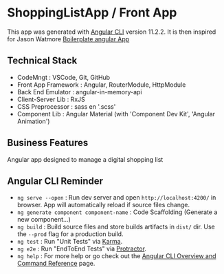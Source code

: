 # ShoppingListApp / Front App

This app was generated with [Angular CLI](https://github.com/angular/angular-cli) version 11.2.2.
It is then inspired for Jason Watmore [Boilerplate angular App](https://jasonwatmore.com/post/2020/08/29/angular-10-boilerplate-email-sign-up-with-verification-authentication-forgot-password)

## Technical Stack

- CodeMngt : VSCode, Git, GitHub
- Front App Framework : Angular, RouterModule, HttpModule
- Back End Emulator : angular-in-memory-api
- Client-Server Lib : RxJS
- CSS Preprocessor : sass en '.scss'
- Component Lib : Angular Material (with 'Component Dev Kit', 'Angular Animation')

## Business Features

Angular app designed to manage a digital shopping list

## Angular CLI Reminder

- `ng serve --open` : Run dev server and open `http://localhost:4200/` in browser. App will automatically reload if source files change.
- `ng generate component component-name` : Code Scaffolding (Generate a new component...) 
- `ng build` : Build source files and store builds artifacts in `dist/` dir. Use the `--prod` flag for a production build.
- `ng test` : Run "Unit Tests" via [Karma](https://karma-runner.github.io).
- `ng e2e` : Run "EndToEnd Tests" via [Protractor](http://www.protractortest.org/).
- `ng help` : For more help or go check out the [Angular CLI Overview and Command Reference](https://angular.io/cli) page.
